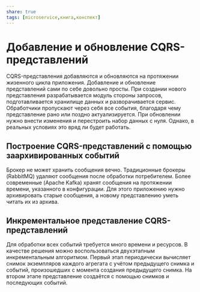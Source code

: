 ```yaml
---
share: true
tags: [microservice,книга,конспект]
---
```

# Добавление и обновление CQRS-представлений
CQRS-представления добавляются и обновляются на протяжении жизенного цикла приложения.
Добавление и обновление представлений сами по себе довольно просты. При создании нового представления разрабатывается модуль стороны запросов, подготавливается хранилище данных и разворачивается сервис. Обработчики пропускают через себя все события, благодаря чему представление рано или поздно актуализируется. При обновлении нужно внести изменения и перестроить набор данных с нуля.
Однако, в реальных условиях это вряд ли будет работать.
## Построение CQRS-представлений с помощью заархивированных событий
Брокер не может хранить сообщения вечно. Традиционные брокеры (RabbitMQ) удаляют сообщения после обработки потребителем. Более современные (Apache Kafka) хранят сообщения на протяжении времени, указанного в конфигурации.
Для этого приложению нужно архивировать старые сообщения, а новому представлению уметь читать их из архива.
## Инкрементальное представление CQRS-представлений
Для обработки всех событий требуется много времени и ресурсов. В качестве решения можно воспользоваться двухэтапным инкрементальным алгоритмом. Первый этап периодически вычисляет снимок экземпляров каждого агрегата с учётом предыдущего снимка и событий, произошедших с момента создания предыдущего снимка. На втором этапе представление создаётся с помощью снимков и последующих событий.